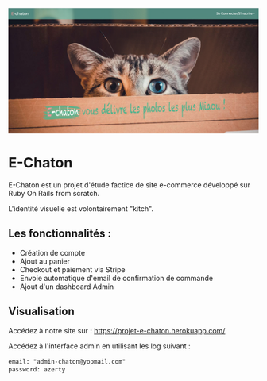 ![Screenshot](Screenshot.png)

# E-Chaton

E-Chaton est un projet d'étude factice de site e-commerce développé sur Ruby On Rails from scratch. 

L'identité visuelle est volontairement "kitch".

## Les fonctionnalités :
- Création de compte
- Ajout au panier
- Checkout et paiement via Stripe
- Envoie automatique d'email de confirmation de commande
- Ajout d'un dashboard Admin

## Visualisation

Accédez à notre site sur : https://projet-e-chaton.herokuapp.com/

Accédez à l'interface admin en utilisant les log suivant :

```
email: "admin-chaton@yopmail.com"
password: azerty
```
